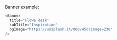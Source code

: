 Banner example:

```js
<Banner 
  title="Flowe desk"
  subTitle="Inspiration"
  bgImage="https://unsplash.it/800/450?image=230"
/>
```
